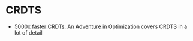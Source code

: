 
# CRDTS

* [5000x faster CRDTs: An Adventure in Optimization](https://josephg.com/blog/crdts-go-brrr/) covers CRDTS in a lot of detail